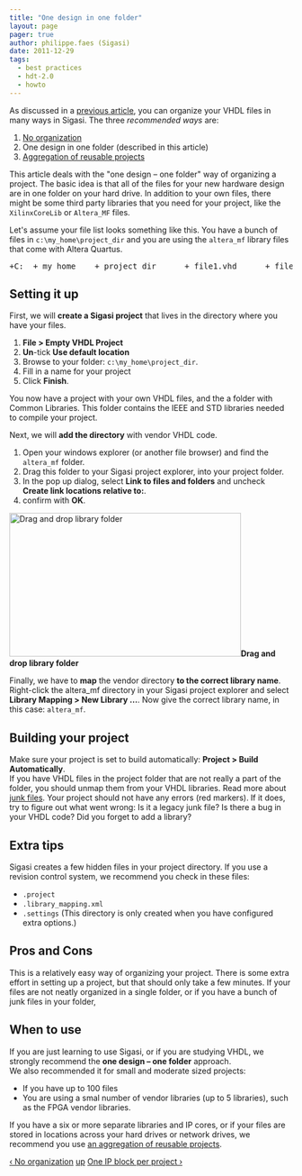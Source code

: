```yaml
---
title: "One design in one folder"
layout: page 
pager: true
author: philippe.faes (Sigasi)
date: 2011-12-29
tags: 
  - best practices
  - hdt-2.0
  - howto
---
```

<div class="content">
<p>As discussed in a <a href="/content/how-organize-your-vhdl-hardware-projects-sigasi">previous article</a>, you can organize your <span class="caps">VHDL</span> files in many ways in Sigasi. The three <em>recommended ways</em> are:</p>	<ol><li><a href="/content/how-organize-your-vhdl-hardware-projects-sigasi">No organization</a></li>		<li>One design in one folder (described in this article)</li>		<li><a href="/content/organizing-vhdl-project-one-ip-block-project">Aggregation of reusable projects</a></li>	</ol><p>This article deals with the "one design &#8211; one folder" way of organizing a project. The basic idea is that all of the files for your new hardware design are in one folder on your hard drive. In addition to your own files, there might be some third party libraries that you need for your project, like the <code>XilinxCoreLib</code> or <code>Altera_MF</code> files.</p>	<p>Let's assume your file list looks something like this. You have a bunch of files in <code>c:\my_home\project_dir</code> and you are using the <code>altera_mf</code> library files that come with Altera Quartus.<br/></p><pre>+C:  + my_home    + project_dir      + file1.vhd      + file2.vhd      + more_files_here.vhd      + subfolder        + more_files_here.vhd  + altera    + 11.0sp1      + quartus        + libraries          + vhdl            + altera_mf              + altera_mf_components.vhd              + stratixgx_mf_components.vhd</pre>	<h2>Setting it up</h2>	<p>First, we will <strong>create a Sigasi project</strong> that lives in the directory where you have your files.	</p><ol><li><strong>File &gt; Empty <span class="caps">VHDL</span> Project</strong></li>		<li><strong>Un</strong>-tick <strong>Use default location</strong></li>		<li>Browse to your folder: <code>c:\my_home\project_dir</code>.</li>		<li>Fill in a name for your project</li>		<li>Click <strong>Finish</strong>.</li>	</ol><p>You now have a project with your own <span class="caps">VHDL</span> files, and the a folder with Common Libraries. This folder contains the <span class="caps">IEEE</span> and <span class="caps">STD</span> libraries needed to compile your project. </p>	<p>Next, we will <strong>add the directory</strong> with vendor <span class="caps">VHDL</span> code. 	</p><ol><li>Open your windows explorer (or another file browser) and find the <code>altera_mf</code> folder.</li>		<li>Drag this folder to your Sigasi project explorer, into your project folder.</li>		<li>In the pop up dialog, select <strong>Link to files and folders</strong> and uncheck <strong>Create link locations relative to:</strong>.</li>		<li>confirm with <strong>OK</strong>.</li>	</ol><p><span class="inline inline-center"><img src="http://www.sigasi.com/sites/www.sigasi.com/files/images/Parallels DesktopScreenSnapz008.png" alt="Drag and drop library folder" title="Drag and drop library folder" class="image image-preview " width="412" height="255"/><span class="caption"><strong>Drag and drop library folder</strong></span></span></p>	<p>Finally, we have to <strong>map</strong> the vendor directory <strong>to the correct library name</strong>. Right-click the altera_mf directory in your Sigasi project explorer and select <strong>Library Mapping &gt; New Library &#8230;</strong>. Now give the correct library name, in this case: <code>altera_mf</code>.</p>	<h2>Building your project</h2>	<p>Make sure your project is set to build automatically: <strong>Project &gt; Build Automatically</strong>.<br/>If you have <span class="caps">VHDL</span> files in the project folder that are not really a part of the folder, you should unmap them from your <span class="caps">VHDL</span> libraries. Read more about <a href="/faq/junk-files">junk files</a>. Your project should not have any errors (red markers). If it does, try to figure out what went wrong: Is it a legacy junk file? Is there a bug in your <span class="caps">VHDL</span> code? Did you forget to add a library?</p>	<h2>Extra tips</h2>	<p>Sigasi creates a few hidden files in your project directory. If you use a revision control system, we recommend you check in these files:</p>	<ul><li><code>.project</code></li>		<li><code>.library_mapping.xml</code></li>		<li><code>.settings</code> (This directory is only created when you have configured extra options.)</li>	</ul><h2>Pros and Cons</h2>	<p>This is a relatively easy way of organizing your project. There is some extra effort in setting up a project, but that should only take a few minutes. If your files are not neatly organized in a single folder, or if you have a bunch of junk files in your folder, </p>	<h2>When to use</h2>	<p>If you are just learning to use Sigasi, or if you are studying <span class="caps">VHDL</span>, we strongly recommend the <strong>one design &#8211; one folder</strong> approach.<br/>We also recommended it for small and moderate sized projects:	</p><ul><li>If you have up to 100 files</li>		<li>You are using a smal number of vendor libraries (up to 5 libraries), such as the <span class="caps">FPGA</span> vendor libraries.</li>	</ul><p>If you have a six or more separate libraries and IP cores, or if your files are stored in locations across your hard drives or network drives, we recommend you use <a href="/content/organizing-vhdl-project-one-ip-block-project">an aggregation of reusable projects</a>. </p>  <div id="book-navigation-1518" class="book-navigation">            <div class="page-links clear-block">              <a href="/content/no-organization" class="page-previous" title="Go to previous page">&#8249; No organization</a>                    <a href="/content/setting-project" class="page-up" title="Go to parent page">up</a>                    <a href="/content/one-ip-block-project" class="page-next" title="Go to next page">One IP block per project &#8250;</a>          </div>      </div>  </div>

